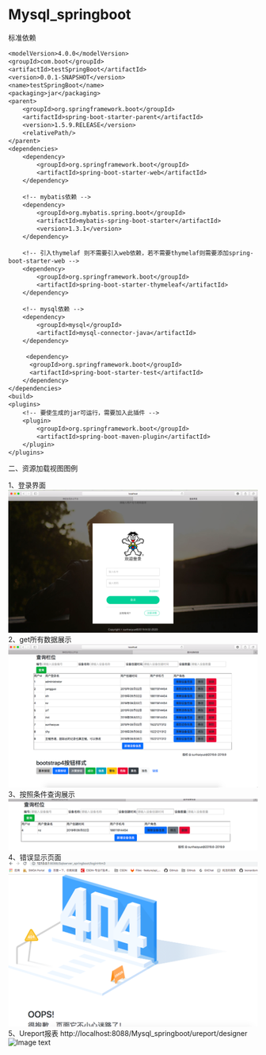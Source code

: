 # Mysql_springboot
标准依赖  
 <!-- pom.xml -->
>  <project xmlns="http://maven.apache.org/POM/4.0.0" xmlns:xsi="http://www.w3.org/2001/XMLSchema-instance" xsi:schemaLocation="http://maven.apache.org/POM/4.0.0 http://maven.apache.org/xsd/maven-4.0.0.xsd">
    <modelVersion>4.0.0</modelVersion>
    <groupId>com.boot</groupId>
    <artifactId>testSpringBoot</artifactId>
    <version>0.0.1-SNAPSHOT</version>
    <name>testSpringBoot</name>
    <packaging>jar</packaging>
    <parent>
        <groupId>org.springframework.boot</groupId>
        <artifactId>spring-boot-starter-parent</artifactId>
        <version>1.5.9.RELEASE</version>
        <relativePath/>
    </parent>
    <dependencies>
        <dependency>
            <groupId>org.springframework.boot</groupId>
            <artifactId>spring-boot-starter-web</artifactId>
        </dependency>
        
        <!-- mybatis依赖 -->
        <dependency>
            <groupId>org.mybatis.spring.boot</groupId>
            <artifactId>mybatis-spring-boot-starter</artifactId>
            <version>1.3.1</version>
        </dependency>
        
        <!-- 引入thymelaf 则不需要引入web依赖，若不需要thymelaf则需要添加spring-boot-starter-web -->
        <dependency>
            <groupId>org.springframework.boot</groupId>
            <artifactId>spring-boot-starter-thymeleaf</artifactId>
        </dependency>
        
        <!-- mysql依赖 -->
        <dependency>
            <groupId>mysql</groupId>
            <artifactId>mysql-connector-java</artifactId>
        </dependency>
        
         <dependency>
          <groupId>org.springframework.boot</groupId>
          <artifactId>spring-boot-starter-test</artifactId>
        </dependency>
    </dependencies>
    <build>
    <plugins>
        <!-- 要使生成的jar可运行，需要加入此插件 -->
        <plugin>
            <groupId>org.springframework.boot</groupId>
            <artifactId>spring-boot-maven-plugin</artifactId>
        </plugin>
    </plugins>
</build>
</project>

二、资源加载视图图例  

1、登录界面
![Image text](https://github.com/sunhaoyue/Mysql_springboot/blob/master/%E7%99%BB%E5%BD%95%E9%A1%B5%E9%9D%A2.png
)
2、get所有数据展示
![Image text](https://github.com/sunhaoyue/Mysql_springboot/blob/master/%E6%89%80%E6%9C%89list.png)
3、按照条件查询展示
![Image text](https://github.com/sunhaoyue/Mysql_springboot/blob/master/%E6%9D%A1%E4%BB%B6list.png)
4、错误显示页面
![Image text](https://github.com/sunhaoyue/sqlserver_springboot/blob/master/%E5%B1%8F%E5%B9%95%E5%BF%AB%E7%85%A7%202019-07-04%20%E4%B8%8B%E5%8D%882.08.17.png)
5、Ureport报表
http://localhost:8088/Mysql_springboot/ureport/designer
![Image text]()